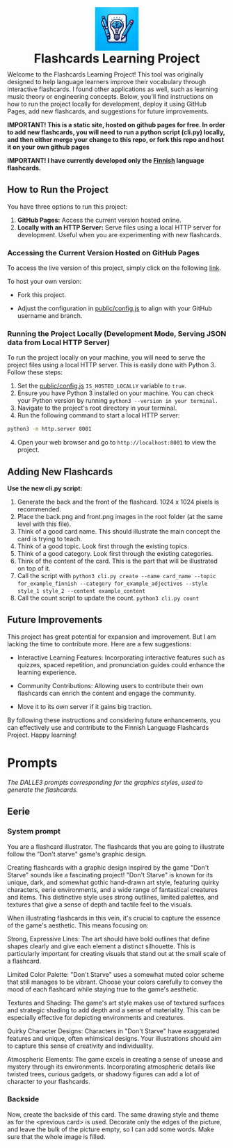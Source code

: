 <h1 align="center" style="line-height: 1; margin: 0; padding: 0;">
  <img src="./public/assets/logo/logo.jpeg" alt="Logo" width="100" height="100"><br>
  Flashcards Learning Project
</h1>

Welcome to the Flashcards Learning Project! This tool was originally designed to help language learners improve their vocabulary through interactive flashcards. I found other applications as well, such as learning music theory or engineering concepts. Below, you'll find instructions on how to run the project locally for development, deploy it using GitHub Pages, add new flashcards, and suggestions for future improvements.

**IMPORTANT! This is a static site, hosted on github pages for free. In order to add new flashcards,
you will need to run a python script (cli.py) locally, and then either merge your change to this repo, or fork this repo and host it on your own github pages**

**IMPORTANT! I have currently developed only the [Finnish](https://doruirimescu.github.io/flashcards/public/flashcard.html?type=all&topic=finnish&randomize=true&style=all) language flashcards.**

## How to Run the Project

You have three options to run this project:
1. **GitHub Pages:** Access the current version hosted online.
2. **Locally with an HTTP Server:** Serve files using a local HTTP server for development. Useful when you are experimenting with new flashcards.


### Accessing the Current Version Hosted on GitHub Pages
To access the live version of this project, simply click on the following [link](https://doruirimescu.github.io/flashcards/index.html).

To host your own version:
* Fork this project.

* Adjust the configuration in [public/config.js](public/config.js) to align with your GitHub username and branch.

### Running the Project Locally (Development Mode, Serving JSON data from Local HTTP Server)

To run the project locally on your machine, you will need to serve the project files using a local HTTP server. This is easily done with Python 3. Follow these steps:

1. Set the [public/config.js](public/config.js) `IS_HOSTED_LOCALLY` variable to `true`.
2. Ensure you have Python 3 installed on your machine. You can check your Python version by running `python3 --version in your terminal.`
3. Navigate to the project's root directory in your terminal.
4. Run the following command to start a local HTTP server:

```bash
python3 -m http.server 8001
```
4. Open your web browser and go to `http://localhost:8001` to view the project.


## Adding New Flashcards
**Use the new cli.py script:**
1. Generate the back and the front of the flashcard. 1024 x 1024 pixels is recommended.
2. Place the back.png and front.png images in the root folder (at the same level with this file).
3. Think of a good card name. This should illustrate the main concept the card is trying to teach.
4. Think of a good topic. Look first through the existing topics.
5. Think of a good category. Look first through the existing categories.
6. Think of the content of the card. This is the part that will be illustrated on top of it.
7. Call the script with `python3 cli.py create --name card_name --topic for_example_finnish --category for_example_adjectives --style style_1 style_2 --content example_content`
8. Call the count script to update the count. `python3 cli.py count`

## Future Improvements
This project has great potential for expansion and improvement. But I am lacking the time to contribute more. Here are a few suggestions:

* Interactive Learning Features: Incorporating interactive features such as quizzes, spaced repetition, and pronunciation guides could enhance the learning experience.

* Community Contributions: Allowing users to contribute their own flashcards can enrich the content and engage the community.

* Move it to its own server if it gains big traction.

By following these instructions and considering future enhancements, you can effectively use and contribute to the Finnish Language Flashcards Project. Happy learning!

# Prompts
*The DALLE3 prompts corresponding for the graphics styles, used to generate the flashcards.*

## Eerie

### System prompt
You are a flashcard illustrator. The flashcards that you are going to illustrate follow the "Don't starve" game's graphic design.

Creating flashcards with a graphic design inspired by the game "Don't Starve" sounds like a fascinating project! "Don't Starve" is known for its unique, dark, and somewhat gothic hand-drawn art style, featuring quirky characters, eerie environments, and a wide range of fantastical creatures and items. This distinctive style uses strong outlines, limited palettes, and textures that give a sense of depth and tactile feel to the visuals.

When illustrating flashcards in this vein, it's crucial to capture the essence of the game's aesthetic. This means focusing on:

Strong, Expressive Lines: The art should have bold outlines that define shapes clearly and give each element a distinct silhouette. This is particularly important for creating visuals that stand out at the small scale of a flashcard.

Limited Color Palette: "Don't Starve" uses a somewhat muted color scheme that still manages to be vibrant. Choose your colors carefully to convey the mood of each flashcard while staying true to the game's aesthetic.

Textures and Shading: The game's art style makes use of textured surfaces and strategic shading to add depth and a sense of materiality. This can be especially effective for depicting environments and creatures.

Quirky Character Designs: Characters in "Don't Starve" have exaggerated features and unique, often whimsical designs. Your illustrations should aim to capture this sense of creativity and individuality.

Atmospheric Elements: The game excels in creating a sense of unease and mystery through its environments. Incorporating atmospheric details like twisted trees, curious gadgets, or shadowy figures can add a lot of character to your flashcards.

### Backside
Now, create the backside of this card. The same drawing style and theme as for the \<previous card\> is used. Decorate only the edges of the picture, and leave the bulk of the picture empty, so I can add some words. Make sure that the whole image is filled.
